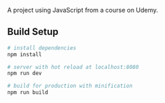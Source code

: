 A project using JavaScript from a course on Udemy.

## Build Setup

``` bash
# install dependencies
npm install

# server with hot reload at localhost:8080
npm run dev

# build for production with minification
npm run build
```
